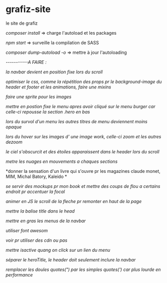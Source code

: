 # grafiz-site
le site de grafiz

*composer install* => charge l'autoload et les packages

*npm start* => surveille la compilation de SASS

*composer dump-autoload -o* => mettre à jour l'autoloading




*-----------A FAIRE :*

*la navbar devient en position fixe lors du scroll*

*optimiser le css, comme la répétition des props pr le background-image du header et footer et les animations, faire une mixins*

*faire une sprite pour les images*

*mettre en postion fixe le menu apres avoir cliqué sur le menu burger car celle-ci repousse la section .hero en bas*

*lors du survol d'un menu les autres titres de menu deviennent moins opaque*

*lors du hover sur les images d' une image work, celle-ci zoom et les autres dezoom*

*le ciel s'obscurcit et des étoiles apparaissent dans le header lors du scroll*

*metre les nuages en mouvements a chaques sections*

*donner la sensation d'un livre qui s'ouvre pr les magazines claude monet, MIM, Michal Batory, Kaleido *

*se servir des mockups pr mon book et mettre des coups de flou a certains endroit pr accentuer la focal*

*animer en JS le scroll de la fleche pr remonter en haut de la page*

*mettre la balise title dans le head*

*mettre en gras les menus de la navbar*

*utiliser font awesom*

*voir pr utiliser des cdn ou pas*

*mettre isactive quang on click sur un lien du menu*

*séparer le heroTitle, le header doit seulement inclure la navbar*

*remplacer les doules quotes(") par les simples quotes(') car plus lourde en performance*